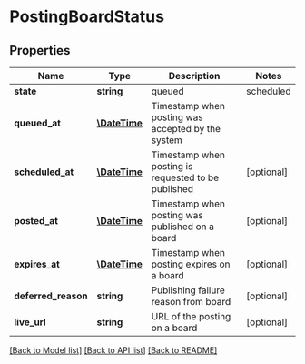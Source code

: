 # PostingBoardStatus

## Properties
Name | Type | Description | Notes
------------ | ------------- | ------------- | -------------
**state** | **string** | queued|scheduled|posted|deferred|expired | 
**queued_at** | [**\DateTime**](\DateTime.md) | Timestamp when posting was accepted by the system | 
**scheduled_at** | [**\DateTime**](\DateTime.md) | Timestamp when posting is requested to be published | [optional] 
**posted_at** | [**\DateTime**](\DateTime.md) | Timestamp when posting was published on a board | [optional] 
**expires_at** | [**\DateTime**](\DateTime.md) | Timestamp when posting expires on a board | [optional] 
**deferred_reason** | **string** | Publishing failure reason from board | [optional] 
**live_url** | **string** | URL of the posting on a board | [optional] 

[[Back to Model list]](../README.md#documentation-for-models) [[Back to API list]](../README.md#documentation-for-api-endpoints) [[Back to README]](../README.md)


